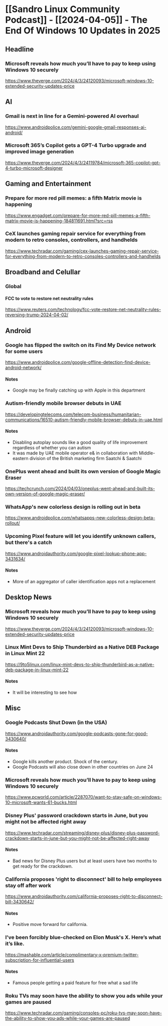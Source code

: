 # [[Sandro Linux Community Podcast]] - [[2024-04-05]] - The End Of Windows 10 Updates in 2025

## Headline
### Microsoft reveals how much you’ll have to pay to keep using Windows 10 securely
https://www.theverge.com/2024/4/3/24120093/microsoft-windows-10-extended-security-updates-price

## AI
### Gmail is next in line for a Gemini-powered AI overhaul
https://www.androidpolice.com/gemini-google-gmail-responses-ai-android/
### Microsoft 365’s Copilot gets a GPT-4 Turbo upgrade and improved image generation
https://www.theverge.com/2024/4/3/24119784/microsoft-365-copilot-gpt-4-turbo-microsoft-designer

## Gaming and Entertainment
### Prepare for more red pill memes: a fifth Matrix movie is happening
https://www.engadget.com/prepare-for-more-red-pill-memes-a-fifth-matrix-movie-is-happening-184811691.html?src=rss 
### CeX launches gaming repair service for everything from modern to retro consoles, controllers, and handhelds
https://www.techradar.com/gaming/cex-launches-gaming-repair-service-for-everything-from-modern-to-retro-consoles-controllers-and-handhelds

## Broadband and Celullar
### Global
#### FCC to vote to restore net neutrality rules
https://www.reuters.com/technology/fcc-vote-restore-net-neutrality-rules-reversing-trump-2024-04-02/

## Android
### Google has flipped the switch on its Find My Device network for some users
https://www.androidpolice.com/google-offline-detection-find-device-android-network/
#### Notes
- Google may be finally catching up with Apple in this department
### Autism-friendly mobile browser debuts in UAE
https://developingtelecoms.com/telecom-business/humanitarian-communications/16510-autism-friendly-mobile-browser-debuts-in-uae.html
#### Notes
- Disabling autoplay sounds like a good quality of life improvement regardless of whether you can autism
- It was made by UAE mobile operator e& in collaboration with Middle-eastern division of the British marketing firm Saatchi & Saatchi
### OnePlus went ahead and built its own version of Google Magic Eraser
https://techcrunch.com/2024/04/03/oneplus-went-ahead-and-built-its-own-version-of-google-magic-eraser/
### WhatsApp's new colorless design is rolling out in beta
https://www.androidpolice.com/whatsapps-new-colorless-design-beta-rollout/
### Upcoming Pixel feature will let you identify unknown callers, but there's a catch
https://www.androidauthority.com/google-pixel-lookup-phone-app-3431634/
#### Notes
- More of an aggregator of caller identification apps not a replacement
## Desktop News
### Microsoft reveals how much you’ll have to pay to keep using Windows 10 securely
https://www.theverge.com/2024/4/3/24120093/microsoft-windows-10-extended-security-updates-price
### Linux Mint Devs to Ship Thunderbird as a Native DEB Package in Linux Mint 22
https://9to5linux.com/linux-mint-devs-to-ship-thunderbird-as-a-native-deb-package-in-linux-mint-22
#### Notes
- It will be interesting to see how 

## Misc
### Google Podcasts Shut Down (in the USA)
https://www.androidauthority.com/google-podcasts-gone-for-good-3430640/
#### Notes
- Google kills another product. Shock of the century.
- Google Podcasts will also close down in other countries on June 24
### Microsoft reveals how much you’ll have to pay to keep using Windows 10 securely
https://www.pcworld.com/article/2287070/want-to-stay-safe-on-windows-10-microsoft-wants-61-bucks.html
### Disney Plus' password crackdown starts in June, but you might not be affected right away
https://www.techradar.com/streaming/disney-plus/disney-plus-password-crackdown-starts-in-june-but-you-might-not-be-affected-right-away
#### Notes
- Bad news for Disney Plus users but at least users have two months to get ready for the crackdown.
### California proposes 'right to disconnect' bill to help employees stay off after work
https://www.androidauthority.com/california-proposes-right-to-disconnect-bill-3430642/
#### Notes
- Positive move forward for california. 
### I’ve been forcibly blue-checked on Elon Musk's X. Here’s what it’s like.
https://mashable.com/article/complimentary-x-premium-twitter-subscription-for-influential-users
#### Notes
- Famous people getting a paid feature for free what a sad life
### Roku TVs may soon have the ability to show you ads while your games are paused
https://www.techradar.com/gaming/consoles-pc/roku-tvs-may-soon-have-the-ability-to-show-you-ads-while-your-games-are-paused